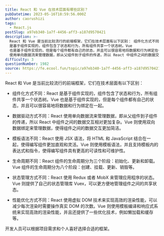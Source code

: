 ```yaml
---
title: React 和 Vue 在技术层面有哪些区别？
pubDatetime: 2023-05-16T18:59:56.000Z
author: caorushizi
tags:
  - React.js
postSlug: a97eb340-1a7f-4456-aff3-a187d9570421
description: >-
  React 和 Vue 是当前比较流行的前端框架，它们在技术层面有以下区别： 组件化方式不同：React
  是基于组件实现的，组件包含了状态和行为，所有组件共享一个状态树。Vue
  也是基于组件实现的，但是每个组件都有自己的状态，并且可以很容易地将数据和行为绑定在一起。 数据驱动方式不同：React
  使用单向数据流来管理数据，即从父组件到子组件的传递，所以 React 中组件之间的数据交互相对更加复杂
difficulty: 3
questionNumber: 1982
source: https://fe.ecool.fun/topic/a97eb340-1a7f-4456-aff3-a187d9570421
---
```


React 和 Vue 是当前比较流行的前端框架，它们在技术层面有以下区别：

- 组件化方式不同：React 是基于组件实现的，组件包含了状态和行为，所有组件共享一个状态树。Vue 也是基于组件实现的，但是每个组件都有自己的状态，并且可以很容易地将数据和行为绑定在一起。

- 数据驱动方式不同：React 使用单向数据流来管理数据，即从父组件到子组件的传递，所以 React 中组件之间的数据交互相对更加复杂。Vue 则使用双向数据绑定来管理数据，使得组件之间的数据交互更加简洁。

- 模板语法不同：React 使用 JSX 语法，将 HTML 和 JavaScript 结合在一起，使得编写组件更加直观和灵活。Vue 则使用模板语法，并且支持模板内的表达式和指令，使得编写组件具有更高的可读性和可维护性。

- 生命周期不同：React 组件的生命周期分为三个阶段：初始化、更新和卸载。Vue 组件的生命周期分为八个阶段：创建、挂载、更新、销毁等。

- 状态管理方式不同：React 使用 Redux 或者 MobX 来管理应用程序的状态。Vue 则提供了自己的状态管理库 Vuex，可以更方便地管理组件之间的共享状态。

- 性能优化方式不同：React 使用虚拟 DOM 技术来实现高效的渲染性能，可以减少每次渲染时需要操作真实 DOM 的次数。Vue 则使用模板编译和响应式系统来实现高效的渲染性能，并且还提供了一些优化技术，例如懒加载和缓存等。

开发人员可以根据项目需求和个人喜好选择合适的框架。

